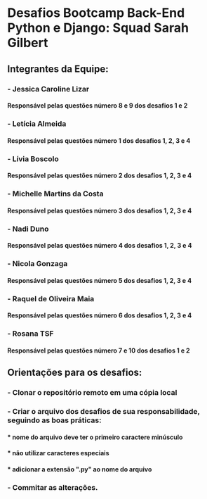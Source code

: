 # Desafios Bootcamp Back-End Python e Django: Squad Sarah Gilbert
## Integrantes da Equipe:
### - Jessica Caroline Lizar
#### Responsável pelas questões número 8 e 9 dos desafios 1 e 2 
### - Letícia Almeida
#### Responsável pelas questões número 1 dos desafios 1, 2, 3 e 4 
### - Lívia Boscolo
#### Responsável pelas questões número 2 dos desafios 1, 2, 3 e 4 
### - Michelle Martins da Costa
#### Responsável pelas questões número 3 dos desafios 1, 2, 3 e 4 
### - Nadi Duno
#### Responsável pelas questões número 4 dos desafios 1, 2, 3 e 4 
### - Nicola Gonzaga
#### Responsável pelas questões número 5 dos desafios 1, 2, 3 e 4 
### - Raquel de Oliveira Maia
#### Responsável pelas questões número 6 dos desafios 1, 2, 3 e 4 
### - Rosana TSF
#### Responsável pelas questões número 7 e 10 dos desafios 1 e 2 

## Orientações para os desafios:
### - Clonar o repositório remoto em uma cópia local
### - Criar o arquivo dos desafios de sua responsabilidade, seguindo as boas práticas:
#### * nome do arquivo deve ter o primeiro caractere minúsculo
#### * não utilizar caracteres especiais
#### * adicionar a extensão ".py" ao nome do arquivo
### - Commitar as alterações. 


